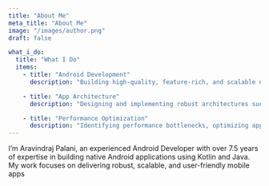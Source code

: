 ```yaml
---
title: "About Me"
meta_title: "About Me"
image: "/images/author.png"
draft: false

what_i_do:
  title: "What I Do"
  items:
    - title: "Android Development"
      description: "Building high-quality, feature-rich, and scalable native Android applications using Kotlin and the latest Android Jetpack libraries. Ensuring smooth UI/UX, secure implementations, and modern development best practices."

    - title: "App Architecture"
      description: "Designing and implementing robust architectures such as MVVM and Clean Architecture. Skilled in Dependency Injection (Dagger/Hilt), modularization, and writing maintainable, testable, and reusable code."

    - title: "Performance Optimization"
      description: "Identifying performance bottlenecks, optimizing app load times, reducing memory leaks, and improving battery efficiency. Expertise in using profiling tools and analytics for performance tuning."
---
```


I’m Aravindraj Palani, an experienced Android Developer with over 7.5 years of expertise in building native Android applications using Kotlin and Java. My work focuses on delivering robust, scalable, and user-friendly mobile apps
